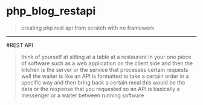# php_blog_restapi
<blockquote>
<p>creating php rest api from scratch with no framework</p>
</blockquote>
<hr>

#REST API
<blockquote>
  think of yourself at sitting at a table at a restaurant in your one piece of software such as a web application on
the client side
and then the kitchen is the server or
the service that processes certain
requests
well the waiter is like an API is
formatted to take a certain order in a
specific way and then bring back a
certain meal this would be the data or
the response that you requested so an
API is basically a messenger or a waiter
between running software
</blockquote>
  
